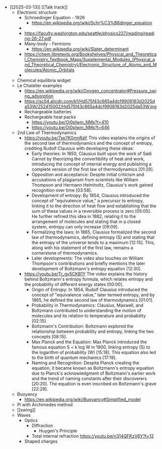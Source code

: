 - [[2025-03-13]] [[Talk track]]
	- Electronic structure
		- Schroedinger Equation - 1926
			- https://en.wikipedia.org/wiki/Schr%C3%B6dinger_equation
		-
		- https://faculty.washington.edu/seattle/physics227/reading/reading-26-27.pdf
		- Many-body - Fermions
			- https://en.wikipedia.org/wiki/Slater_determinant
		- https://chem.libretexts.org/Bookshelves/Physical_and_Theoretical_Chemistry_Textbook_Maps/Supplemental_Modules_(Physical_and_Theoretical_Chemistry)/Electronic_Structure_of_Atoms_and_Molecules/Atomic_Orbitals
		-
	- Chemical equilibria widget
	- Le Chatelier examples
		- https://en.wikipedia.org/wiki/Oxygen_concentrator#Pressure_swing_adsorption
		- https://sc04.alicdn.com/kf/Hd575f43c665a4dcf9908163d2025da53W/252415002/Hd575f43c665a4dcf9908163d2025da53W.jpg
		- Rechargeable batteries
		- Rechargeable heat packs
			- https://youtu.be/Oj0plwm_NMs?t=410
			- https://youtu.be/Oj0plwm_NMs?t=646
	- 2nd Law of Thermodynamics
		- https://youtu.be/7se7K0mnRaY
		  This video explains the origins of the second law of thermodynamics and the concept of entropy, crediting Rudolf Clausius with developing these ideas:
			- Early theories: In 1850, Clausius built upon the work of Sadi Carnot by theorizing the convertibility of heat and work, introducing the concept of internal energy and publishing a complete version of the first law of thermodynamics [01:29].
			- Opposition and acceptance: Despite initial criticism and accusations of plagiarism from scientists like William Thompson and Hermann Helmholtz, Clausius's work gained recognition over time [03:58].
			- Development of entropy: By 1854, Clausius introduced the concept of "equivalence value," a precursor to entropy, linking it to the direction of heat flow and establishing that the sum of these values in a reversible process is zero [05:05]. He further refined this idea in 1862, relating it to the arrangement of molecules and stating that in a closed system, entropy can only increase [09:09].
			- Formalizing the laws: In 1865, Clausius formalized the second law of thermodynamics, defining entropy (S) and stating that the entropy of the universe tends to a maximum [12:15]. This, along with his statement of the first law, remains a cornerstone of thermodynamics.
			- Later developments: The video also touches on William Thompson's contributions and briefly mentions the later development of Boltzmann's entropy equation [12:30].
		- https://youtu.be/Tr_gv5CKB1Y
		  The video explains the history behind Boltzmann's entropy formula, which relates entropy and the probability of different energy states [00:00].
			- Origin of Entropy: In 1854, Rudolf Clausius introduced the concept of "equivalence value," later termed entropy, and by 1865, he defined the second law of thermodynamics [01:01].
			- Probability in Thermodynamics: Clausius, Maxwell, and Boltzmann contributed to understanding the motion of molecules and its relation to temperature and probability [02:15].
			- Boltzmann's Contribution: Boltzmann explored the relationship between probability and entropy, linking the two concepts [08:15].
			- Max Planck and the Equation: Max Planck introduced the famous equation S = k log W in 1900, linking entropy (S) to the logarithm of probability (W) [15:18]. This equation also led to the birth of quantum mechanics [17:19].
			- Naming and Recognition: Despite Planck creating the equation, it became known as Boltzmann's entropy equation due to Planck's acknowledgment of Boltzmann's earlier work and the trend of naming constants after their discoverers [20:20]. The equation is even inscribed on Boltzmann's grave [22:29].
	- Buoyancy
		- https://en.wikipedia.org/wiki/Buoyancy#Simplified_model
	- Pi with Archimedes method
	- [[swing]]
	- Waves
		- Optics
			- Diffraction
				- Huygen's Principle
			- Total internal refraction
			  https://youtu.be/n314QFKzV6Y?t=12
		- Shaped charges